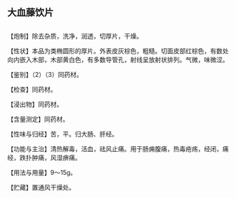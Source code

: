 ## 大血藤饮片

## 

## 

【炮制】除去杂质，洗净，润透，切厚片，干燥。

【性状】本品为类椭圆形的厚片。外表皮灰棕色，粗糙。切面皮部红棕色，有数处向内嵌入木部，木部黄白色，有多数导管孔，射线呈放射状排列。气微，味微涩。

【鉴别】（2）（3）同药材。

【检查】同药材。

【浸出物】同药材。

【含量测定】同药材。

【性味与归经】苦，平。归大肠、肝经。

【功能与主治】清热解毒，活血，祛风止痛。用于肠痈腹痛，热毒疮疡，经闭，痛经，跌扑肿痛，风湿痹痛。

【用法与用量】9～15g。

【贮藏】置通风干燥处。